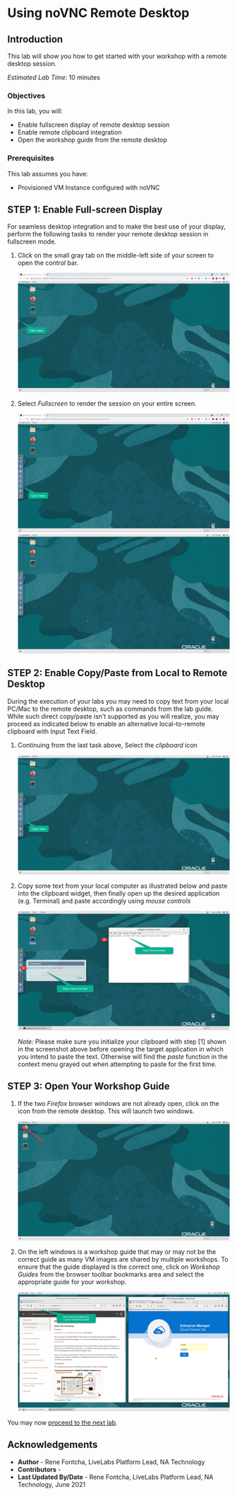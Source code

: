 # Using noVNC Remote Desktop

## Introduction
This lab will show you how to get started with your workshop with a remote desktop session.

*Estimated Lab Time*: 10 minutes

### Objectives
In this lab, you will:
- Enable fullscreen display of remote desktop session
- Enable remote clipboard integration
- Open the workshop guide from the remote desktop

### Prerequisites

This lab assumes you have:
- Provisioned VM Instance configured with noVNC

## **STEP 1:** Enable Full-screen Display
For seamless desktop integration and to make the best use of your display, perform the following tasks to render your remote desktop session in fullscreen mode.

1. Click on the small gray tab on the middle-left side of your screen to open the control bar.

    ![](./images/novnc-fullscreen-1.png " ")

2. Select *Fullscreen* to render the session on your entire screen.

    ![](./images/novnc-fullscreen-2.png " ")
    ![](./images/novnc-fullscreen-3.png " ")

## **STEP 2:** Enable Copy/Paste from Local to Remote Desktop
During the execution of your labs you may need to copy text from your local PC/Mac to the remote desktop, such as commands from the lab guide. While such direct copy/paste isn't supported as you will realize, you may proceed as indicated below to enable an alternative local-to-remote clipboard with Input Text Field.

1. Continuing from the last task above, Select the *clipboard* icon

    ![](./images/novnc-clipboard-1.png " ")

2. Copy some text from your local computer as illustrated below and paste into the clipboard widget, then finally open up the desired application (e.g. Terminal) and paste accordingly using *mouse controls*

    ![](./images/novnc-clipboard-2.png " ")

    *Note:* Please make sure you initialize your clipboard with step [1] shown in the screenshot above before opening the target application in which you intend to paste the text. Otherwise will find the *paste* function in the context menu grayed out when attempting to paste for the first time.

## **STEP 3:** Open Your Workshop Guide

1. If the two *Firefox* browser windows are not already open, click on the icon from the remote desktop. This will launch two windows.

    ![](./images/firefox-launch-1.png " ")

2. On the left windows is a workshop guide that may or may not be the correct guide as many VM images are shared by multiple workshops. To ensure that the guide displayed is the correct one, click on *Workshop Guides* from the browser toolbar bookmarks area and select the appropriate guide for your workshop.

    ![](./images/firefox-launch-2.png " ")

You may now [proceed to the next lab](#next).

## Acknowledgements
* **Author** - Rene Fontcha, LiveLabs Platform Lead, NA Technology
* **Contributors** -
* **Last Updated By/Date** - Rene Fontcha, LiveLabs Platform Lead, NA Technology, June 2021
